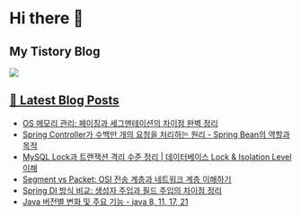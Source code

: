# Hi there 👋

## My Tistory Blog

<p>
    <a href="https://kylo8.tistory.com"><img src="https://img.shields.io/badge/Tistory-000000?style=flat-square&logo=Tistory&logoColor=white"/>
</p>

## 📕 Latest Blog Posts

<ul><li><a href='https://kylo8.tistory.com/entry/OS-%EB%A9%94%EB%AA%A8%EB%A6%AC-%EA%B4%80%EB%A6%AC-%ED%8E%98%EC%9D%B4%EC%A7%95%EA%B3%BC-%EC%84%B8%EA%B7%B8%EB%A9%98%ED%85%8C%EC%9D%B4%EC%85%98%EC%9D%98-%EC%B0%A8%EC%9D%B4%EC%A0%90-%EC%99%84%EB%B2%BD-%EC%A0%95%EB%A6%AC' target='_blank'>OS 메모리 관리: 페이징과 세그멘테이션의 차이점 완벽 정리</a></li><li><a href='https://kylo8.tistory.com/entry/Spring-Controller%EA%B0%80-%EC%88%98%EB%B0%B1%EB%A7%8C-%EA%B0%9C%EC%9D%98-%EC%9A%94%EC%B2%AD%EC%9D%84-%EC%B2%98%EB%A6%AC%ED%95%98%EB%8A%94-%EC%9B%90%EB%A6%AC-Spring-Bean%EC%9D%98-%EC%97%AD%ED%95%A0%EA%B3%BC-%EB%AA%A9%EC%A0%81' target='_blank'>Spring Controller가 수백만 개의 요청을 처리하는 원리 - Spring Bean의 역할과 목적</a></li><li><a href='https://kylo8.tistory.com/entry/MySQL-Lock%EA%B3%BC-%ED%8A%B8%EB%9E%9C%EC%9E%AD%EC%85%98-%EA%B2%A9%EB%A6%AC-%EC%88%98%EC%A4%80-%EC%A0%95%EB%A6%AC-%EB%8D%B0%EC%9D%B4%ED%84%B0%EB%B2%A0%EC%9D%B4%EC%8A%A4-Lock-Isolation-Level-%EC%9D%B4%ED%95%B4' target='_blank'>MySQL Lock과 트랜잭션 격리 수준 정리 | 데이터베이스 Lock &amp; Isolation Level 이해</a></li><li><a href='https://kylo8.tistory.com/entry/Segment-vs-Packet-OSI-%EC%A0%84%EC%86%A1-%EA%B3%84%EC%B8%B5%EA%B3%BC-%EB%84%A4%ED%8A%B8%EC%9B%8C%ED%81%AC-%EA%B3%84%EC%B8%B5-%EC%9D%B4%ED%95%B4%ED%95%98%EA%B8%B0' target='_blank'>Segment vs Packet: OSI 전송 계층과 네트워크 계층 이해하기</a></li><li><a href='https://kylo8.tistory.com/entry/Spring-DI-%EB%B0%A9%EC%8B%9D-%EB%B9%84%EA%B5%90-%EC%83%9D%EC%84%B1%EC%9E%90-%EC%A3%BC%EC%9E%85%EA%B3%BC-%ED%95%84%EB%93%9C-%EC%A3%BC%EC%9E%85%EC%9D%98-%EC%B0%A8%EC%9D%B4%EC%A0%90-%EC%A0%95%EB%A6%AC' target='_blank'>Spring DI 방식 비교: 생성자 주입과 필드 주입의 차이점 정리</a></li><li><a href='https://kylo8.tistory.com/entry/Java-%EB%B2%84%EC%A0%84%EB%B3%84-%EB%B3%80%ED%99%94-%EB%B0%8F-%EC%A3%BC%EC%9A%94-%EA%B8%B0%EB%8A%A5-java-8-11-17-21' target='_blank'>Java 버전별 변화 및 주요 기능 - java 8, 11, 17, 21</a></li></ul>